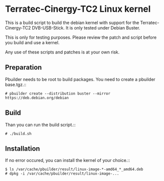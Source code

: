 # Terratec-Cinergy-TC2 Linux kernel

This is a build script to build the debian kernel with support for the Terratec-Cinergy-TC2 DVB-USB-Stick.
It is only tested under Debian Buster.

<aside class="warning">
This is only for testing purposes.
Please review the patch and script before you build and use a kernel.

Any use of these scripts and patches is at your own risk.
</aside>

## Preparation

Pbuilder needs to be root to build packages.
You need to create a pbuilder base.tgz.::

    # pbuilder create --distribution buster --mirror https://deb.debian.org/debian

## Build

Than you can run the build script.::

    # ./build.sh

## Installation

If no error occured, you can install the kernel of your choice.::

    $ ls /var/cache/pbuilder/result/linux-image-*-amd64_*_amd64.deb
    # dpkg -i /var/cache/pbuilder/result/linux-image-...
